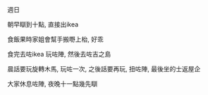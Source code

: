 週日

朝早瞓到十點, 直接出ikea

食飯果時家姐會幫手搬嘢上枱, 好乖

食完去咗ikea 玩咗陣, 然後去咗吉之島

晨話要玩旋轉木馬, 玩咗一次, 之後話要再玩, 扭咗陣, 最後坐的士返屋企

大家休息咗陣, 夜晚十一點幾先瞓
